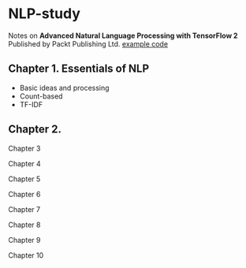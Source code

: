 # NLP-study

Notes on **Advanced Natural Language Processing with TensorFlow 2** Published by Packt Publishing Ltd. [example code](https://github.com/PacktPublishing/Advanced-NLP-with-TensorFlow-2)

## Chapter 1. Essentials of NLP

- Basic ideas and processing
- Count-based
- TF-IDF

## Chapter 2. 

Chapter 3

Chapter 4

Chapter 5

Chapter 6

Chapter 7

Chapter 8

Chapter 9

Chapter 10

